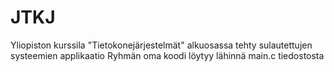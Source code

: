 # JTKJ

Yliopiston kurssila "Tietokonejärjestelmät" alkuosassa tehty sulautettujen systeemien applikaatio
Ryhmän oma koodi löytyy lähinnä main.c tiedostosta
